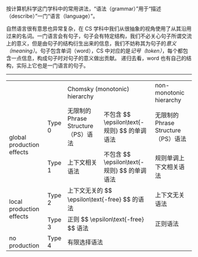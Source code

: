 按计算机科学这门学科中的常用讲法，“语法（grammar）”用于“描述（describe）”一门“语言（language）”。

自然语言很有意思也异常复杂，在 CS 学科中我们从很抽象的视角使用了从其沿用过来的名词。一门语言会有句子，句子会有特定结构，我们不必关心句子所谓交流上的意义，但是由句子的结构衍生出来的信息，我们不妨称其为句子的*意义（meaning）*。句子包含单词（word），CS 中对应的是*记号（token）*，每个都包含一点信息，构成句子时对句子的意义做出贡献。 递归去看，word 也有自己的结构，实际上它也是一门语言的句子。


---

<table>
<tr>
<td colspan="2"></td>
<td colspan="2">Chomsky (monotonic) hierarchy</td>
<td>non-monotonic hierarchy</td>
</tr>
<tr>
<td rowspan="2">global production effects</td>
<td>Type 0</td>
<td>无限制的 Phrase Structure（PS）语法</td>
<td>不包含 $$ \epsilon\text{-规则} $$ 的单调语法</td>
<td>无限制的 Phrase Structure（PS）语法</td>
</tr>
<tr>
<td>Type 1</td>
<td>上下文相关语法</td>
<td>不包含 $$ \epsilon\text{-规则} $$ 的单调语法</td>
<td>规则单调上下文相关语法</td>
</tr>
<tr>
<td rowspan="2">local production effects</td>
<td>Type 2</td>
<td colspan="2">上下文无关的 $$ \epsilon\text{-free} $$ 的语法</td>
<td>上下文无关语法</td>
</tr>
<tr>
<td>Type 3</td>
<td colspan="2">正则 $$ \epsilon\text{-free} $$ 语法</td>
<td>正则语法</td>
</tr>
<tr>
<td rowspan="2">no production</td>
<td>Type 4</td>
<td colspan="3">有限选择语法</td>
</tr>
</table>
